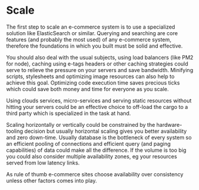 # Scale

The first step to scale an e-commerce system is to use a specialized solution
like ElasticSearch or similar. Querying and searching are core features (and probably the most used)
of any e-commerce system, therefore the foundations in which you built must be
solid and effective.

You should also deal with the usual subjects, using load balancers (like PM2 for node), caching using
e-tags headers or other caching strategies could serve to relieve the pressure on your servers and save
bandwidth. Minifying scripts, stylesheets and optimizing image resources can also help to achieve this goal.
Optimizing code execution time saves precious ticks which could save both money and time for everyone as
you scale.

Using clouds services, micro-services and serving static resources without hitting your servers could be an
effective choice to off-load the cargo to a third party which is specialized in the task at hand.

Scaling horizontally or vertically could be constrained by the hardware-tooling decision but usually
horizontal scaling gives you better availability and zero down-time. Usually database is the bottleneck
of every system so an efficient pooling of connections and efficient query (and paging capabilities) of
data could make all the difference. If the volume is too big you could also consider multiple availability zones,
eg your resources served from low latency links.

As rule of thumb e-commerce sites choose availability over consistency unless
other factors comes into play.

